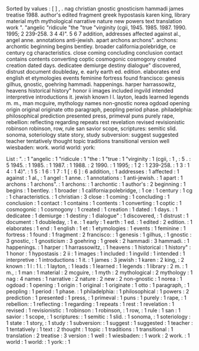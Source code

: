 Sorted by values :
[ ] , . nag christian gnostic gnosticism hammadi james treatise 1988. author's edited fragment greek hypostasis karen king, library material myth mythological narrative nature new powers text translation work ". "angelic "ridicule "the "true "virginity (cgii, 1945. 1985. 1987. 1990. 1995; 2 239-258. 3 4 4)". 5 6 7 addition, addresses affected against al., angel anne. annotations anti-jewish. apart archons archons". archons: archontic beginning begins bentley. broader california:polebridge, ce century cg characteristics. close coming concluding conclusion contact contains contents converting coptic cosmogonic cosmogony created creation dated days. dedicatee demiurge destiny dialogue" discovered, distrust document doubleday, e. early earth ed. edition. elaborates end english et etymologies events feminine fortress found francisco: genesis gilhus, gnostic, goehring hammadi. happenings. harper harrassowitz, heavens historical history" honor ii images included ingvild intended interpretive introductions it. jewish known l l. layton, leads learned legends m. m., man mcguire, mythology names non-gnostic norea ogdoad opening origin original originate otto paragraph, peopling period phase. philadelphia: philosophical prediction presented press, primeval puns purely rape, rebellion: reflecting regarding repeats rest revelation revised revisionistic robinson robinson, row, rule san savior scope, scriptures: semitic slid. sonoma, soteriology state story, study subversion: suggest suggested teacher tentatively thought topic traditions transitional version well wiesbaden: work. world world: york: 

List :
". : 1
"angelic : 1
"ridicule : 1
"the : 1
"true : 1
"virginity : 1
(cgii, : 1
, : 5
. : 5
1945. : 1
1985. : 1
1987. : 1
1988. : 2
1990. : 1
1995; : 1
2 : 1
239-258. : 1
3 : 1
4 : 1
4)". : 1
5 : 1
6 : 1
7 : 1
[ : 6
] : 6
addition, : 1
addresses : 1
affected : 1
against : 1
al., : 1
angel : 1
anne. : 1
annotations : 1
anti-jewish. : 1
apart : 1
archons : 1
archons". : 1
archons: : 1
archontic : 1
author's : 2
beginning : 1
begins : 1
bentley. : 1
broader : 1
california:polebridge, : 1
ce : 1
century : 1
cg : 1
characteristics. : 1
christian : 3
close : 1
coming : 1
concluding : 1
conclusion : 1
contact : 1
contains : 1
contents : 1
converting : 1
coptic : 1
cosmogonic : 1
cosmogony : 1
created : 1
creation : 1
dated : 1
days. : 1
dedicatee : 1
demiurge : 1
destiny : 1
dialogue" : 1
discovered, : 1
distrust : 1
document : 1
doubleday, : 1
e. : 1
early : 1
earth : 1
ed. : 1
edited : 2
edition. : 1
elaborates : 1
end : 1
english : 1
et : 1
etymologies : 1
events : 1
feminine : 1
fortress : 1
found : 1
fragment : 2
francisco: : 1
genesis : 1
gilhus, : 1
gnostic : 3
gnostic, : 1
gnosticism : 3
goehring : 1
greek : 2
hammadi : 3
hammadi. : 1
happenings. : 1
harper : 1
harrassowitz, : 1
heavens : 1
historical : 1
history" : 1
honor : 1
hypostasis : 2
ii : 1
images : 1
included : 1
ingvild : 1
intended : 1
interpretive : 1
introductions : 1
it. : 1
james : 3
jewish : 1
karen : 2
king, : 2
known : 1
l : 1
l. : 1
layton, : 1
leads : 1
learned : 1
legends : 1
library : 2
m. : 1
m., : 1
man : 1
material : 2
mcguire, : 1
myth : 2
mythological : 2
mythology : 1
nag : 4
names : 1
narrative : 2
nature : 2
new : 2
non-gnostic : 1
norea : 1
ogdoad : 1
opening : 1
origin : 1
original : 1
originate : 1
otto : 1
paragraph, : 1
peopling : 1
period : 1
phase. : 1
philadelphia: : 1
philosophical : 1
powers : 2
prediction : 1
presented : 1
press, : 1
primeval : 1
puns : 1
purely : 1
rape, : 1
rebellion: : 1
reflecting : 1
regarding : 1
repeats : 1
rest : 1
revelation : 1
revised : 1
revisionistic : 1
robinson : 1
robinson, : 1
row, : 1
rule : 1
san : 1
savior : 1
scope, : 1
scriptures: : 1
semitic : 1
slid. : 1
sonoma, : 1
soteriology : 1
state : 1
story, : 1
study : 1
subversion: : 1
suggest : 1
suggested : 1
teacher : 1
tentatively : 1
text : 2
thought : 1
topic : 1
traditions : 1
transitional : 1
translation : 2
treatise : 3
version : 1
well : 1
wiesbaden: : 1
work : 2
work. : 1
world : 1
world: : 1
york: : 1
